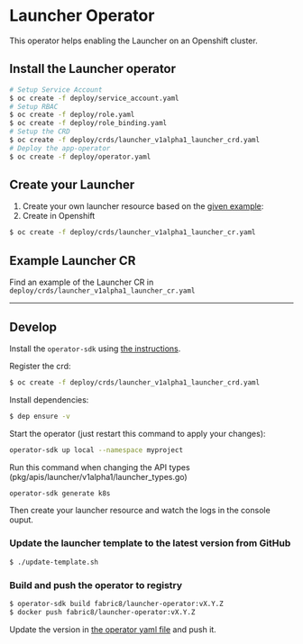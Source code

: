 # Launcher Operator

This operator helps enabling the Launcher on an Openshift cluster.


## Install the Launcher operator

```bash
# Setup Service Account
$ oc create -f deploy/service_account.yaml
# Setup RBAC
$ oc create -f deploy/role.yaml
$ oc create -f deploy/role_binding.yaml
# Setup the CRD
$ oc create -f deploy/crds/launcher_v1alpha1_launcher_crd.yaml
# Deploy the app-operator
$ oc create -f deploy/operator.yaml
```

## Create your Launcher

1. Create your own launcher resource based on the [given example](./deploy/crds/launcher_v1alpha1_launcher_cr.yaml):
2. Create in Openshift
```bash
$ oc create -f deploy/crds/launcher_v1alpha1_launcher_cr.yaml
```


## Example Launcher CR

Find an example of the Launcher CR in `deploy/crds/launcher_v1alpha1_launcher_cr.yaml`

---

## Develop

Install the `operator-sdk` using [the instructions](https://github.com/operator-framework/operator-sdk).

Register the crd:
```bash
$ oc create -f deploy/crds/launcher_v1alpha1_launcher_crd.yaml  
```

Install dependencies:
```bash 
$ dep ensure -v
```

Start the operator (just restart this command to apply your changes):
```bash 
operator-sdk up local --namespace myproject   
```

Run this command when changing the API types (pkg/apis/launcher/v1alpha1/launcher_types.go)
```bash 
operator-sdk generate k8s
```

Then create your launcher resource and watch the logs in the console ouput.


### Update the launcher template to the latest version from GitHub

```bash
$ ./update-template.sh
```


### Build and push the operator to registry

```bash
$ operator-sdk build fabric8/launcher-operator:vX.Y.Z
$ docker push fabric8/launcher-operator:vX.Y.Z
```

Update the version in [the operator yaml file](./deploy/operator.yaml) and push it.
